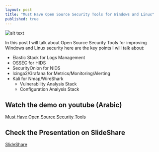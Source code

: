 ```yaml
---
layout: post
title: "Must Have Open Source Security Tools for Windows and Linux"
published: true
---
```

![alt text](https://github.com/mhmdio/mhmdio.github.io/raw/master/images/datacenter-tech-01.jpg)

In this post I will talk about Open Source Security Tools for improving Windows and Linux security
here are the key points I will talk about:

* Elastic Stack for Logs Management
* OSSEC for HIDS
* SecurityOnion for NIDS
* Icinga2/Grafana for Metrics/Monitoring/Alerting
* Kali for Nmap/WireShark
  * Vulnerability Analysis Stack
  * Configuration Analysis Stack

## Watch the demo on youtube (Arabic)
[Must Have Open Source Security Tools](https://www.youtube.com/watch?v=cju7bDO_-i0)
## Check the Presentation on SlideShare
[SlideShare](https://www.slideshare.net/MohammedAlmusaddar/how-to-use-open-source-tools-to-improve-network-security)
